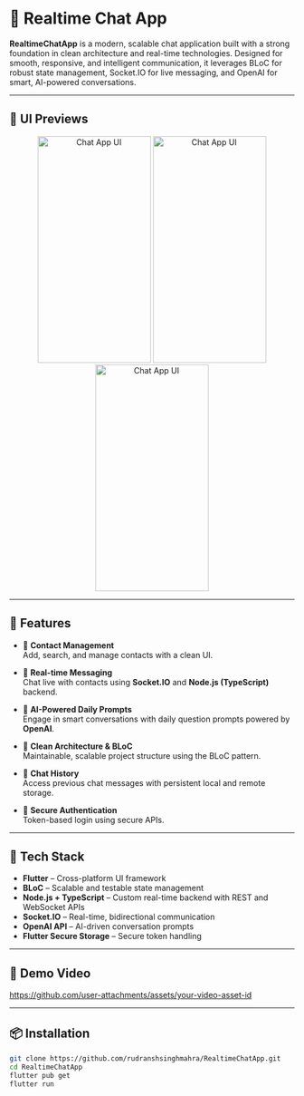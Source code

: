 # 💬 Realtime Chat App

**RealtimeChatApp** is a modern, scalable chat application built with a strong foundation in clean architecture and real-time technologies. Designed for smooth, responsive, and intelligent communication, it leverages BLoC for robust state management, Socket.IO for live messaging, and OpenAI for smart, AI-powered conversations.

---

## 📱 UI Previews

<div align="center">
  <img src="https://github.com/user-attachments/assets/your-image-id-1" alt="Chat App UI" width="200" height="400"/>
  <img src="https://github.com/user-attachments/assets/your-image-id-2" alt="Chat App UI" width="200" height="400"/>
  <img src="https://github.com/user-attachments/assets/your-image-id-3" alt="Chat App UI" width="200" height="400"/>
</div>

---

## 🚀 Features

- 👥 **Contact Management**  
  Add, search, and manage contacts with a clean UI.

- 🔄 **Real-time Messaging**  
  Chat live with contacts using **Socket.IO** and **Node.js (TypeScript)** backend.

- 🧠 **AI-Powered Daily Prompts**  
  Engage in smart conversations with daily question prompts powered by **OpenAI**.

- 🧱 **Clean Architecture & BLoC**  
  Maintainable, scalable project structure using the BLoC pattern.

- 📂 **Chat History**  
  Access previous chat messages with persistent local and remote storage.

- 🔐 **Secure Authentication**  
  Token-based login using secure APIs.

---

## 🧰 Tech Stack

- **Flutter** – Cross-platform UI framework  
- **BLoC** – Scalable and testable state management  
- **Node.js + TypeScript** – Custom real-time backend with REST and WebSocket APIs  
- **Socket.IO** – Real-time, bidirectional communication  
- **OpenAI API** – AI-driven conversation prompts  
- **Flutter Secure Storage** – Secure token handling  

---

## 🎥 Demo Video

https://github.com/user-attachments/assets/your-video-asset-id

---

## 📦 Installation

```bash
git clone https://github.com/rudranshsinghmahra/RealtimeChatApp.git
cd RealtimeChatApp
flutter pub get
flutter run
